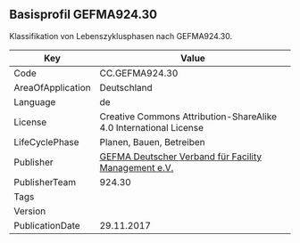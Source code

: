 ## Basisprofil GEFMA924.30
Klassifikation von Lebenszyklusphasen nach GEFMA924.30.

Key | Value |
--|--|
Code | CC.GEFMA924.30 |  
AreaOfApplication | Deutschland |  
Language | de |  
License | Creative Commons Attribution-ShareAlike 4.0 International License |  
LifeCyclePhase | Planen, Bauen, Betreiben |  
Publisher | [GEFMA Deutscher Verband für Facility Management e.V.](https://www.gefma.de/) |  
PublisherTeam | 924.30 |  
Tags |  |  
Version |  |  
PublicationDate | 29.11.2017 |  
